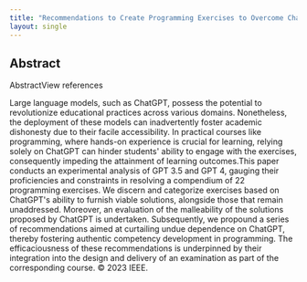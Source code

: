 ```yaml
---
title: "Recommendations to Create Programming Exercises to Overcome ChatGPT"
layout: single
---
```


## Abstract
AbstractView references

Large language models, such as ChatGPT, possess the potential to revolutionize educational practices across various domains. Nonetheless, the deployment of these models can inadvertently foster academic dishonesty due to their facile accessibility. In practical courses like programming, where hands-on experience is crucial for learning, relying solely on ChatGPT can hinder students' ability to engage with the exercises, consequently impeding the attainment of learning outcomes.This paper conducts an experimental analysis of GPT 3.5 and GPT 4, gauging their proficiencies and constraints in resolving a compendium of 22 programming exercises. We discern and categorize exercises based on ChatGPT's ability to furnish viable solutions, alongside those that remain unaddressed. Moreover, an evaluation of the malleability of the solutions proposed by ChatGPT is undertaken. Subsequently, we propound a series of recommendations aimed at curtailing undue dependence on ChatGPT, thereby fostering authentic competency development in programming. The efficaciousness of these recommendations is underpinned by their integration into the design and delivery of an examination as part of the corresponding course. © 2023 IEEE.
